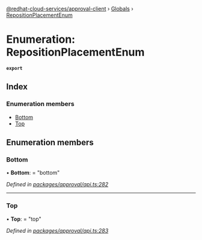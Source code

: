 [@redhat-cloud-services/approval-client](../README.md) › [Globals](../globals.md) › [RepositionPlacementEnum](repositionplacementenum.md)

# Enumeration: RepositionPlacementEnum

**`export`** 

## Index

### Enumeration members

* [Bottom](repositionplacementenum.md#bottom)
* [Top](repositionplacementenum.md#top)

## Enumeration members

###  Bottom

• **Bottom**: = "bottom"

*Defined in [packages/approval/api.ts:282](https://github.com/RedHatInsights/javascript-clients/blob/master/packages/approval/api.ts#L282)*

___

###  Top

• **Top**: = "top"

*Defined in [packages/approval/api.ts:283](https://github.com/RedHatInsights/javascript-clients/blob/master/packages/approval/api.ts#L283)*
